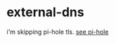 # external-dns

i'm skipping pi-hole tls. [see pi-hole](https://github.com/relyq/kubernetes/tree/master/infrastructure/networking/pi-hole)